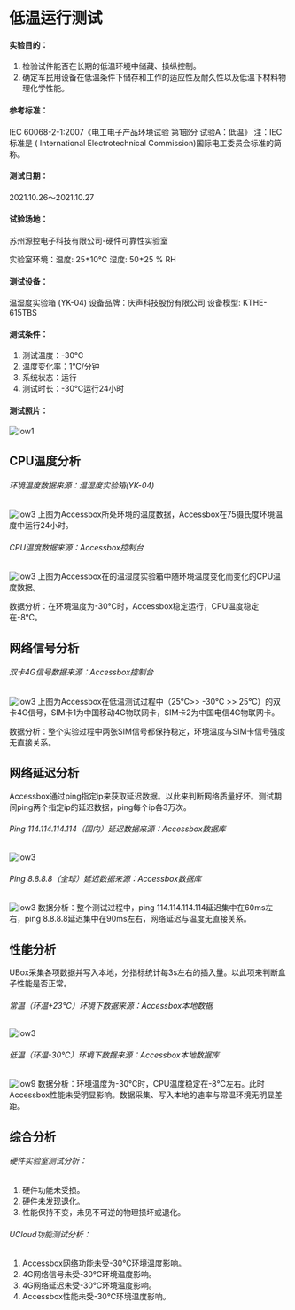 # 低温运行测试

#### 实验目的：

1. 检验试件能否在长期的低温环境中储藏、操纵控制。
2. 确定军民用设备在低温条件下储存和工作的适应性及耐久性以及低温下材料物理化学性能。

#### 参考标准：
IEC 60068-2-1:2007《电工电子产品环境试验 第1部分 试验A：低温》
注：IEC标准是 ( International Electrotechnical Commission)国际电工委员会标准的简称。

#### 测试日期：
2021.10.26～2021.10.27

#### 试验场地：
苏州源控电子科技有限公司-硬件可靠性实验室

实验室环境：温度: 25±10℃   湿度: 50±25 % RH

#### 测试设备：
温湿度实验箱 (YK-04)  设备品牌：庆声科技股份有限公司   设备模型: KTHE-615TBS 

#### 测试条件：

1. 测试温度：-30℃
2. 温度变化率：1℃/分钟 
3. 系统状态：运行 
4. 测试时长：-30℃运行24小时 

#### 测试照片：
![low1](../images/low1.png)
## CPU温度分析

###### 环境温度数据来源：温湿度实验箱(YK-04)
![low3](../images/low3.png) 
上图为Accessbox所处环境的温度数据，Accessbox在75摄氏度环境温度中运行24小时。

###### CPU温度数据来源：Accessbox控制台
![low3](../images/low4.png) 
上图为Accessbox在的温湿度实验箱中随环境温度变化而变化的CPU温度数据。

数据分析：在环境温度为-30℃时，Accessbox稳定运行，CPU温度稳定在-8℃。
## 网络信号分析

###### 双卡4G信号数据来源：Accessbox控制台
![low3](../images/low5.png) 
上图为Accessbox在低温测试过程中（25℃>> -30℃ >> 25℃）的双卡4G信号，SIM卡1为中国移动4G物联网卡，SIM卡2为中国电信4G物联网卡。

数据分析：整个实验过程中两张SIM信号都保持稳定，环境温度与SIM卡信号强度无直接关系。
## 网络延迟分析
Accessbox通过ping指定ip来获取延迟数据。以此来判断网络质量好坏。测试期间ping两个指定ip的延迟数据，ping每个ip各3万次。

###### Ping 114.114.114.114（国内）延迟数据来源：Accessbox数据库
![low3](../images/low6.png) 
###### Ping 8.8.8.8（全球）延迟数据来源：Accessbox数据库
![low3](../images/low7.png) 
数据分析：整个测试过程中，ping 114.114.114.114延迟集中在60ms左右，ping 8.8.8.8延迟集中在90ms左右，网络延迟与温度无直接关系。

## 性能分析
UBox采集各项数据并写入本地，分指标统计每3s左右的插入量。以此项来判断盒子性能是否正常。
###### 常温（环温+23℃）环境下数据来源：Accessbox本地数据
![low3](../images/low8.png) 
###### 低温（环温-30℃）环境下数据来源：Accessbox本地数据库
![low9](../images/low9.png) 
数据分析：环境温度为-30℃时，CPU温度稳定在-8℃左右。此时Accessbox性能未受明显影响。数据采集、写入本地的速率与常温环境无明显差距。 

## 综合分析

###### 硬件实验室测试分析：

1. 硬件功能未受损。
2. 硬件未发现退化。
3. 性能保持不变，未见不可逆的物理损坏或退化。

###### UCloud功能测试分析：

1. Accessbox网络功能未受-30℃环境温度影响。
2. 4G网络信号未受-30℃环境温度影响。
3. 4G网络延迟未受-30℃环境温度影响。
4. Accessbox性能未受-30℃环境温度影响。


